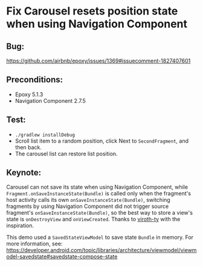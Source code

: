 # Fix Carousel resets position state when using Navigation Component

## Bug:
https://github.com/airbnb/epoxy/issues/1369#issuecomment-1827407601

## Preconditions:
- Epoxy 5.1.3
- Navigation Component 2.7.5

## Test:
- `./gradlew installDebug`
-  Scroll list item to a random position, click Next to `SecondFragment`, and then back.
-  The carousel list can restore list position.

## Keynote:
Carousel can not save its state when using Navigation Component, while `Fragment.onSaveInstanceState(Bundle)`
is called only when the fragment's host activity calls its own `onSaveInstanceState(Bundle)`, switching
fragments by using Navigation Component did not trigger source fragment's `onSaveInstanceState(Bundle)`,
so the best way to store a view's state is `onDestroyView` and `onViewCreated`. Thanks to [viroth-ty](https://github.com/viroth-ty)
with the inspiration.

This demo used a `SavedStateViewModel` to save state `Bundle` in memory. For more information,
 see: https://developer.android.com/topic/libraries/architecture/viewmodel/viewmodel-savedstate#savedstate-compose-state